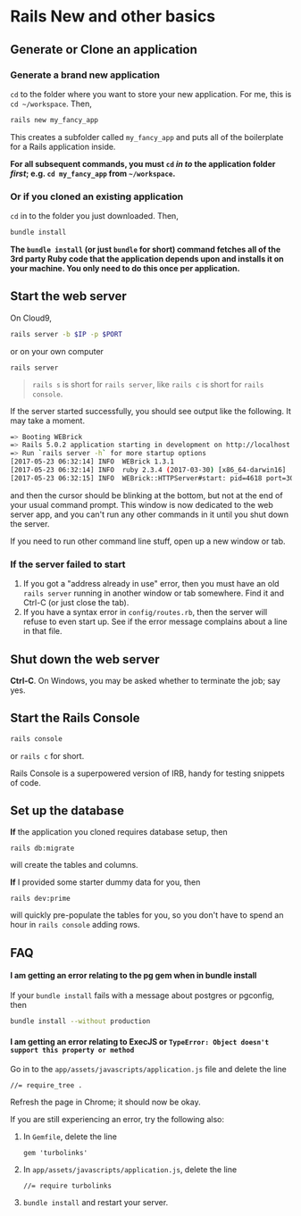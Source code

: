 # Rails New and other basics

## Generate or Clone an application

### Generate a brand new application

`cd` to the folder where you want to store your new application. For me, this is `cd ~/workspace`. Then,

```bash
rails new my_fancy_app
```

This creates a subfolder called `my_fancy_app` and puts all of the boilerplate for a Rails application inside.

**For all subsequent commands, you must `cd` *in to* the application folder *first*; e.g. `cd my_fancy_app` from `~/workspace`.**

### Or if you cloned an existing application

`cd` in to the folder you just downloaded. Then,

```bash
bundle install
```

**The `bundle install` (or just `bundle` for short) command fetches all of the 3rd party Ruby code that the application depends upon and installs it on your machine. You only need to do this once per application.**

## Start the web server

On Cloud9,

```bash
rails server -b $IP -p $PORT
```

or on your own computer

```
rails server
```

> `rails s` is short for `rails server`, like `rails c` is short for `rails console`.

If the server started successfully, you should see output like the following. It may take a moment.

```bash
=> Booting WEBrick
=> Rails 5.0.2 application starting in development on http://localhost:3000
=> Run `rails server -h` for more startup options
[2017-05-23 06:32:14] INFO  WEBrick 1.3.1
[2017-05-23 06:32:14] INFO  ruby 2.3.4 (2017-03-30) [x86_64-darwin16]
[2017-05-23 06:32:15] INFO  WEBrick::HTTPServer#start: pid=4618 port=3000
```
and then the cursor should be blinking at the bottom, but not at the end of your usual command prompt. This window is now dedicated to the web server app, and you can't run any other commands in it until you shut down the server.

If you need to run other command line stuff, open up a new window or tab.

### If the server failed to start

 1. If you got a "address already in use" error, then you must have an old `rails server` running in another window or tab somewhere. Find it and Ctrl-C (or just close the tab).
 2. If you have a syntax error in `config/routes.rb`, then the server will refuse to even start up. See if the error message complains about a line in that file.

## Shut down the web server

**Ctrl-C**. On Windows, you may be asked whether to terminate the job; say yes.

## Start the Rails Console

```bash
rails console
```

or `rails c` for short.

Rails Console is a superpowered version of IRB, handy for testing snippets of code.

## Set up the database

**If** the application you cloned requires database setup, then

    rails db:migrate
    
will create the tables and columns.

**If** I provided some starter dummy data for you, then

    rails dev:prime
    
will quickly pre-populate the tables for you, so you don't have to spend an hour in `rails console` adding rows.

## FAQ

#### I am getting an error relating to the pg gem when in bundle install

If your `bundle install` fails with a message about postgres or pgconfig, then

```bash
bundle install --without production
```

#### I am getting an error relating to ExecJS or `TypeError: Object doesn't support this property or method`

Go in to the `app/assets/javascripts/application.js` file and delete the line

    //= require_tree .

Refresh the page in Chrome; it should now be okay.

If you are still experiencing an error, try the following also:

 1. In `Gemfile`, delete the line 

        gem 'turbolinks'
 
 1. In `app/assets/javascripts/application.js`, delete the line

        //= require turbolinks

 1. `bundle install` and restart your server.
